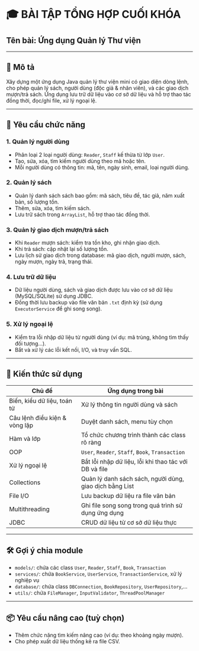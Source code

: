 # 🎓 BÀI TẬP TỔNG HỢP CUỐI KHÓA

## **Tên bài: Ứng dụng Quản lý Thư viện**

---

## 📌 Mô tả

Xây dựng một ứng dụng Java quản lý thư viện mini có giao diện dòng lệnh, cho phép quản lý sách, người dùng (độc giả & nhân viên), và các giao dịch mượn/trả sách. Ứng dụng lưu trữ dữ liệu vào cơ sở dữ liệu và hỗ trợ thao tác đồng thời, đọc/ghi file, xử lý ngoại lệ.

---

## 🎯 Yêu cầu chức năng

### 1. **Quản lý người dùng**

- Phân loại 2 loại người dùng: `Reader`, `Staff` kế thừa từ lớp `User`.
- Tạo, sửa, xóa, tìm kiếm người dùng theo mã hoặc tên.
- Mỗi người dùng có thông tin: mã, tên, ngày sinh, email, loại người dùng.

### 2. **Quản lý sách**

- Quản lý danh sách sách bao gồm: mã sách, tiêu đề, tác giả, năm xuất bản, số lượng tồn.
- Thêm, sửa, xóa, tìm kiếm sách.
- Lưu trữ sách trong `ArrayList`, hỗ trợ thao tác đồng thời.

### 3. **Quản lý giao dịch mượn/trả sách**

- Khi `Reader` mượn sách: kiểm tra tồn kho, ghi nhận giao dịch.
- Khi trả sách: cập nhật lại số lượng tồn.
- Lưu lịch sử giao dịch trong database: mã giao dịch, người mượn, sách, ngày mượn, ngày trả, trạng thái.

### 4. **Lưu trữ dữ liệu**

- Dữ liệu người dùng, sách và giao dịch được lưu vào cơ sở dữ liệu (MySQL/SQLite) sử dụng JDBC.
- Đồng thời lưu backup vào file văn bản `.txt` định kỳ (sử dụng `ExecutorService` để ghi song song).

### 5. **Xử lý ngoại lệ**

- Kiểm tra lỗi nhập dữ liệu từ người dùng (ví dụ: mã trùng, không tìm thấy đối tượng...).
- Bắt và xử lý các lỗi kết nối, I/O, và truy vấn SQL.

---

## 🧠 Kiến thức sử dụng

| Chủ đề                        | Ứng dụng trong bài                                      |
| ----------------------------- | ------------------------------------------------------- |
| Biến, kiểu dữ liệu, toán tử   | Xử lý thông tin người dùng và sách                      |
| Câu lệnh điều kiện & vòng lặp | Duyệt danh sách, menu tùy chọn                          |
| Hàm và lớp                    | Tổ chức chương trình thành các class rõ ràng            |
| OOP                           | `User`, `Reader`, `Staff`, `Book`, `Transaction`        |
| Xử lý ngoại lệ                | Bắt lỗi nhập dữ liệu, lỗi khi thao tác với DB và file   |
| Collections                   | Quản lý danh sách sách, người dùng, giao dịch bằng List |
| File I/O                      | Lưu backup dữ liệu ra file văn bản                      |
| Multithreading                | Ghi file song song trong quá trình sử dụng ứng dụng     |
| JDBC                          | CRUD dữ liệu từ cơ sở dữ liệu thực                      |

---

## 🛠 Gợi ý chia module

- `models/`: chứa các class `User`, `Reader`, `Staff`, `Book`, `Transaction`
- `services/`: chứa `BookService`, `UserService`, `TransactionService`, xử lý nghiệp vụ
- `database/`: chứa class `DBConnection`, `BookRepository`, `UserRepository`,...
- `utils/`: chứa `FileManager`, `InputValidator`, `ThreadPoolManager`

---

## 📦 Yêu cầu nâng cao (tuỳ chọn)

- Thêm chức năng tìm kiếm nâng cao (ví dụ: theo khoảng ngày mượn).
- Cho phép xuất dữ liệu thống kê ra file CSV.
